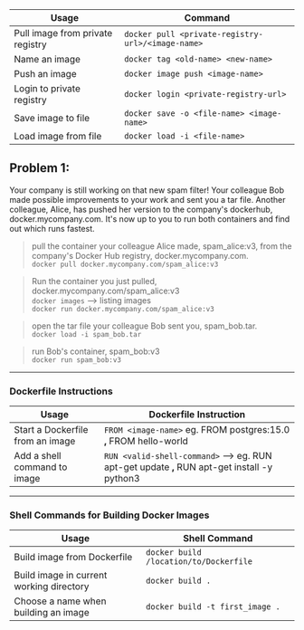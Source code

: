 | Usage                        | Command                                       |
|------------------------------|-----------------------------------------------|
| Pull image from private registry | `docker pull <private-registry-url>/<image-name>` |
| Name an image                | `docker tag <old-name> <new-name>`           |
| Push an image                | `docker image push <image-name>`             |
| Login to private registry    | `docker login <private-registry-url>`        |
| Save image to file           | `docker save -o <file-name> <image-name>`    |
| Load image from file         | `docker load -i <file-name>`                 |


## Problem 1: 
Your company is still working on that new spam filter! Your colleague Bob made possible improvements to your work and sent you a tar file. Another colleague, Alice, has pushed her version to the company's dockerhub, docker.mycompany.com. It's now up to you to run both containers and find out which runs fastest.

> pull the container your colleague Alice made, spam_alice:v3, from the company's Docker Hub registry, docker.mycompany.com. <br>
`docker pull docker.mycompany.com/spam_alice:v3`

> Run the container you just pulled, docker.mycompany.com/spam_alice:v3 <br>
`docker images` --> listing images <br>
`docker run docker.mycompany.com/spam_alice:v3`

> open the tar file your colleague Bob sent you, spam_bob.tar. <br>
`docker load -i spam_bob.tar`

> run Bob's container, spam_bob:v3 <br>
`docker run spam_bob:v3`

-------

### Dockerfile Instructions

| Usage                                     | Dockerfile Instruction             |
|------------------------------------------|------------------------------------|
| Start a Dockerfile from an image         | `FROM <image-name>` eg. FROM postgres:15.0 **,** FROM hello-world               |
| Add a shell command to image             | `RUN <valid-shell-command>`  --> eg. RUN apt-get update **,** RUN apt-get install -y python3    |

---

### Shell Commands for Building Docker Images

| Usage                                      | Shell Command                              |
|-------------------------------------------|-------------------------------------------|
| Build image from Dockerfile               | `docker build /location/to/Dockerfile`    |
| Build image in current working directory  | `docker build .`                          |
| Choose a name when building an image      | `docker build -t first_image .`           |




